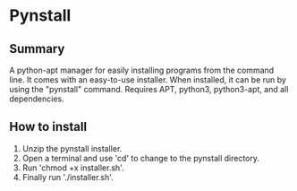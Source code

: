 # Pynstall

## Summary
A python-apt manager for easily installing programs from the command line.
It comes with an easy-to-use installer.
When installed, it can be run by using the "pynstall" command.
Requires APT, python3, python3-apt, and all dependencies.

## How to install
1. Unzip the pynstall installer.
2. Open a terminal and use 'cd' to change to the pynstall directory.
3. Run 'chmod +x installer.sh'.
4. Finally run './installer.sh'.
